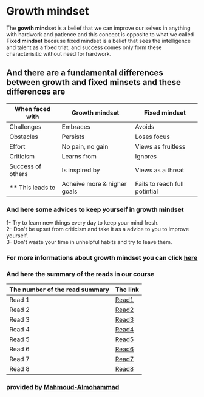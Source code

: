 # Growth mindset

The **gowth mindset** is a belief that we can improve our selves in anything with hardwork and patience
and this concept is opposite to what we called **Fixed mindset** because fixed mindset is a belief that sees the intelligence and talent as a fixed triat, and success comes only form these characterisitic without need for hardwork.

## And there are a fundamental differences between growth and fixed minsets and these differences are

| When faced with    | Growth mindset                     | Fixed mindset                                        |
|--------------------|------------------------------------|------------------------------------------------------|
| Challenges         | Embraces                           | Avoids                                               |
| Obstacles          | Persists                           | Loses focus                                          |
| Effort             | No pain, no gain                   | Views as fruitless                                   |
| Criticism          | Learns from                        | Ignores                                              |
| Success of others  | Is inspired by                     | Views as a threat                                    |
| ** This leads to   | Acheive more & higher goals        | Fails to reach full potintial                        |

### And here some advices to keep yourself in growth mindset

1- Try to learn new things every day to keep your mind fresh. <br>
2- Don't be upset from criticism and take it as a advice to you to improve yourself. <br>
3- Don't waste your time in unhelpful habits and try to leave them.

### For more informations about growth mindset you can click [here][1]

[1]: <https://www.atlassian.com/blog/inside-atlassian/growth-mindset>

### And here the summary of the reads in our course

| The number of the read summary    |                       The link                       |
|-----------------------------------|------------------------------------------------------|
| Read 1                            | [Read1](./example/Basic-markdown-syntax-(read1).md)  |
| Read 2                            | [Read2](./Text-editor-(read2).md)                    |
| Read 3                            | [Read3](./Git-intro-(read3).md)                      |
| Read 4                            | [Read4](./Wireframe%2BHTML-(read4).md)               |
| Read 5                            | [Read5](./CSS-(read5).md)                            |
| Read 6                            | [Read6](./JS-intro-(read6).md)                       |
| Read 7                            | [Read7](./Control-flow-(read7).md)                   |
| Read 8                            | [Read8](./Expressions-and-operators-(read8).md)      |




### provided by [Mahmoud-Almohammad][2]

[2]: <https://github.com/Mahmoud-Almohammad>
